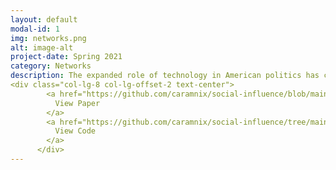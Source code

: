 ```yaml
---
layout: default
modal-id: 1
img: networks.png
alt: image-alt
project-date: Spring 2021
category: Networks
description: The expanded role of technology in American politics has changed how legislators connect and share information with other legislators, constituents, and the mass public. By comparing and contrasting the formal legislative cosponsorship network for the 115th and 116th sessions of Congress with the more informal Twitter network of interactions between legislators for the same time period I will be able to determine if individuals that are ”powerful” or ”influential” within social media are also central to the legislative process. I will also determine if influence on social media makes one a more effective legislator. Exploring these relationships between legislative Twitter interactions and the cosponsorship network will demonstrate how accurately Twitter is reflecting the power structure and effectiveness of Congresspeople. The results indicate there is a positive and significant relationship between how influential a legislator is within the legislative network and legislative success.
<div class="col-lg-8 col-lg-offset-2 text-center">
        <a href="https://github.com/caramnix/social-influence/blob/main/Social_Influence.pdf" class="btn btn-outline">
          View Paper
        </a>
        <a href="https://github.com/caramnix/social-influence/tree/main/Code" class="btn btn-outline">
          View Code
        </a>
      </div>
---
```


